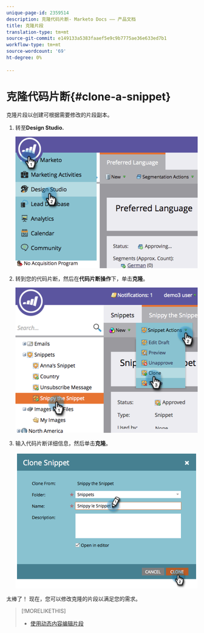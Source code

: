 ```yaml
---
unique-page-id: 2359514
description: 克隆代码片断- Marketo Docs —— 产品文档
title: 克隆片段
translation-type: tm+mt
source-git-commit: e149133a5383faaef5e9c9b7775ae36e633ed7b1
workflow-type: tm+mt
source-wordcount: '69'
ht-degree: 0%

---
```



# 克隆代码片断{#clone-a-snippet}

克隆片段以创建可根据需要修改的片段副本。

1. 转至&#x200B;**Design Studio.**

   ![](assets/image2014-9-16-10-3a32-3a36.png)

1. 转到您的代码片断，然后在**代码片断操作**下，单击&#x200B;**克隆**。

   ![](assets/image2014-9-16-10-3a32-3a44.png)

1. 输入代码片断详细信息，然后单击&#x200B;**克隆**。

   ![](assets/image2014-9-16-10-3a32-3a53.png)

太棒了！ 现在，您可以修改克隆的片段以满足您的需求。

>[!MORELIKETHIS]
>
>* [使用动态内容编辑片段](edit-snippets-with-dynamic-content.md)

>



